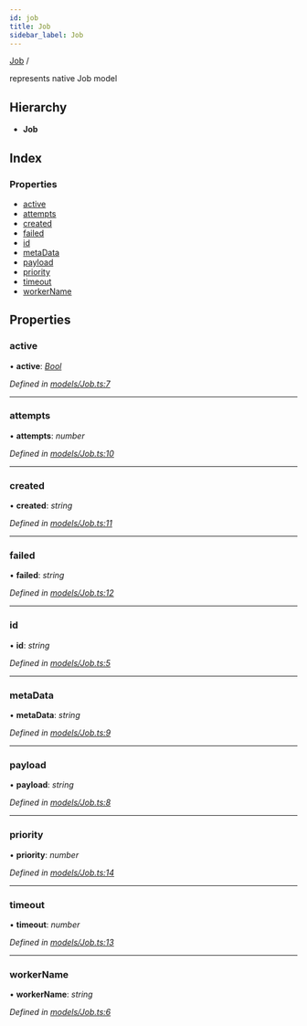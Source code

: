 ```yaml
---
id: job
title: Job
sidebar_label: Job
---
```


[Job](job.md) /

represents native Job model

## Hierarchy

* **Job**

## Index

### Properties

* [active](job.md#active)
* [attempts](job.md#attempts)
* [created](job.md#created)
* [failed](job.md#failed)
* [id](job.md#id)
* [metaData](job.md#metadata)
* [payload](job.md#payload)
* [priority](job.md#priority)
* [timeout](job.md#timeout)
* [workerName](job.md#workername)

## Properties

###  active

• **active**: *[Bool](../index.md#bool)*

*Defined in [models/Job.ts:7](https://github.com/SimonErm/react-native-job-queue/blob/ee4ec3d/src/models/Job.ts#L7)*

___

###  attempts

• **attempts**: *number*

*Defined in [models/Job.ts:10](https://github.com/SimonErm/react-native-job-queue/blob/ee4ec3d/src/models/Job.ts#L10)*

___

###  created

• **created**: *string*

*Defined in [models/Job.ts:11](https://github.com/SimonErm/react-native-job-queue/blob/ee4ec3d/src/models/Job.ts#L11)*

___

###  failed

• **failed**: *string*

*Defined in [models/Job.ts:12](https://github.com/SimonErm/react-native-job-queue/blob/ee4ec3d/src/models/Job.ts#L12)*

___

###  id

• **id**: *string*

*Defined in [models/Job.ts:5](https://github.com/SimonErm/react-native-job-queue/blob/ee4ec3d/src/models/Job.ts#L5)*

___

###  metaData

• **metaData**: *string*

*Defined in [models/Job.ts:9](https://github.com/SimonErm/react-native-job-queue/blob/ee4ec3d/src/models/Job.ts#L9)*

___

###  payload

• **payload**: *string*

*Defined in [models/Job.ts:8](https://github.com/SimonErm/react-native-job-queue/blob/ee4ec3d/src/models/Job.ts#L8)*

___

###  priority

• **priority**: *number*

*Defined in [models/Job.ts:14](https://github.com/SimonErm/react-native-job-queue/blob/ee4ec3d/src/models/Job.ts#L14)*

___

###  timeout

• **timeout**: *number*

*Defined in [models/Job.ts:13](https://github.com/SimonErm/react-native-job-queue/blob/ee4ec3d/src/models/Job.ts#L13)*

___

###  workerName

• **workerName**: *string*

*Defined in [models/Job.ts:6](https://github.com/SimonErm/react-native-job-queue/blob/ee4ec3d/src/models/Job.ts#L6)*